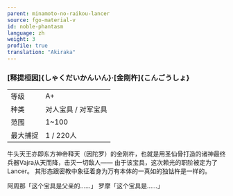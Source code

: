 ```yaml
---
parent: minamoto-no-raikou-lancer
source: fgo-material-v
id: noble-phantasm
language: zh
weight: 3
profile: true
translation: "Akiraka"
---
```


### [释提桓因]{しゃくだいかんいん}·[金刚杵]{こんごうしょ}

<table>
  <tr><td>等级</td><td>A+</td></tr>
  <tr><td>种类</td><td>对人宝具 / 对军宝具</td></tr>
  <tr><td>范围</td><td>1~100</td></tr>
  <tr><td>最大捕捉</td><td>1 / 220人</td></tr>
</table>

牛头天王亦即东方神帝释天（因陀罗）的金刚杵，也就是用圣仙骨打造的诸神最终兵器Vajra从天而降，击灭一切敌人——
由于该宝具，这次赖光的职阶被定为了Lancer。
其形态跟密教中象征着身为万有本体的一真如的独钴杵是一样的。

阿周那「这个宝具是父亲的……」
罗摩「这个宝具是……」
